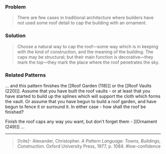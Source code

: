 ### Problem
>There are few cases in traditional architecture where builders have not used some roof detail to cap the building with an ornament.

### Solution
>Choose a natural way to cap the roof—some way which is in keeping with the kind of construction, and the meaning of the building. The caps may be structural; but their main function is decorative—they mark the top—they mark the place where the roof penetrates the sky.

### Related Patterns
... and this pattern finishes the [[Roof Garden (118)]] or the [[Roof Vaults (220)]]. Assume that you have built the roof vaults - or at least that you have started to build up the splines which will support the cloth which forms the vault. Or assume that you have begun to build a roof garden, and have begun to fence it or surround it. In either case - how shall the roof be finished?

Finish the roof caps any way you want, but don't forget them - [[Ornament (249)]] ...

---

> [!cite]- Alexander, Christopher. _A Pattern Language: Towns, Buildings, Construction_. Oxford University Press, 1977, p. 1084.
> #low-confidence 